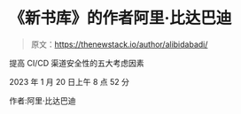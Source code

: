 # 《新书库》的作者阿里·比达巴迪

> 原文：<https://thenewstack.io/author/alibidabadi/>

提高 CI/CD 渠道安全性的五大考虑因素

2023 年 1 月 20 日上午 8 点 52 分

作者:阿里·比达巴迪